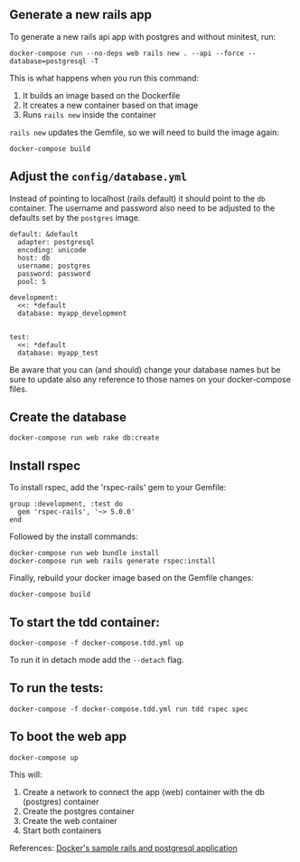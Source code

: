 ## Generate a new rails app 

To generate a new rails api app with postgres and without minitest, run:

```shell
docker-compose run --no-deps web rails new . --api --force --database=postgresql -T
```

This is what happens when you run this command:

1. It builds an image based on the Dockerfile
2. It creates a new container based on that image
3. Runs `rails new` inside the container

`rails new` updates the Gemfile, so we will need to build the image again:

```shell
docker-compose build
```

## Adjust the `config/database.yml`

Instead of pointing to localhost (rails default) it should point to the `db` container. The username and password also
need to be adjusted to the defaults set by the `postgres` image.

```
default: &default
  adapter: postgresql
  encoding: unicode
  host: db
  username: postgres
  password: password
  pool: 5

development:
  <<: *default
  database: myapp_development


test:
  <<: *default
  database: myapp_test
```

Be aware that you can (and should) change your database names but be sure to update also any reference to those names on your docker-compose files. 

## Create the database

```shell
docker-compose run web rake db:create
```

## Install rspec

To install rspec, add the 'rspec-rails' gem to your Gemfile:

```shell
group :development, :test do
  gem 'rspec-rails', '~> 5.0.0'
end
```

Followed by the install commands:

```shell
docker-compose run web bundle install
docker-compose run web rails generate rspec:install
```

Finally, rebuild your docker image based on the Gemfile changes: 
```shell
docker-compose build
```

## To start the tdd container: 

```shell
docker-compose -f docker-compose.tdd.yml up
```

To run it in detach mode add the `--detach` flag.

## To run the tests: 

```shell
docker-compose -f docker-compose.tdd.yml run tdd rspec spec
```

## To boot the web app

```shell
docker-compose up
```

This will:

1. Create a network to connect the app (web) container with the db (postgres)
   container
2. Create the postgres container
3. Create the web container
4. Start both containers

References: [Docker's sample rails and postgresql application](https://docs.docker.com/samples/rails/)
